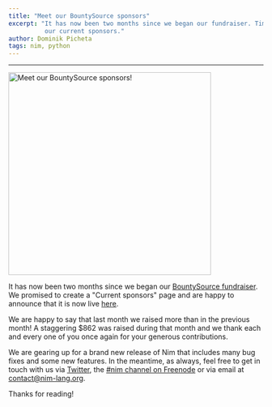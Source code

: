 ```yaml
---
title: "Meet our BountySource sponsors"
excerpt: "It has now been two months since we began our fundraiser. Time to meet
          our current sponsors."
author: Dominik Picheta
tags: nim, python
---
```

---

<a href="{{site.baseurl}}/sponsors.html">
  <img src="{{site.baseurl}}/assets/bountysource/meet_sponsors.png" alt="Meet our BountySource sponsors!" width="400"/>
</a>

It has now been two months since we began our
[BountySource fundraiser](https://salt.bountysource.com/teams/nim). We
promised to create a "Current sponsors" page and are happy to announce that
it is now live [here](http://nim-lang.org/sponsors.html).

We are happy to say that last month we raised more than in the previous month!
A staggering $862 was raised during that month and we thank each and every one
of you once again for your generous contributions.

We are gearing up for a brand new release of Nim that includes many bug fixes
and some new features. In the meantime, as always, feel free to get in
touch with us via [Twitter](https://twitter.com/nim_lang), the
[#nim channel on Freenode](http://webchat.freenode.net/?channels=nim)
or via email at contact@nim-lang.org.

Thanks for reading!
